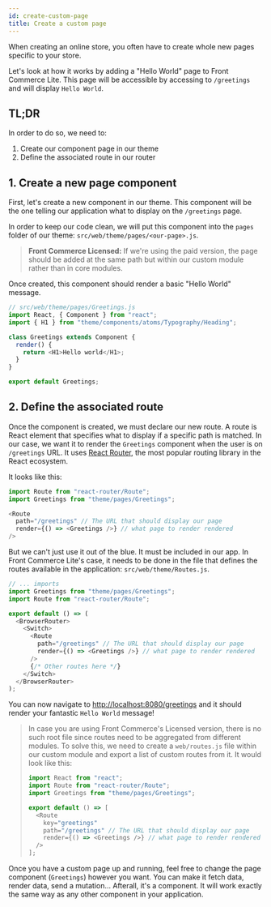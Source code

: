 ```yaml
---
id: create-custom-page
title: Create a custom page
---
```


When creating an online store, you often have to create whole new pages specific to your store.

Let's look at how it works by adding a "Hello World" page to Front Commerce Lite. This page will be accessible by accessing to `/greetings` and will display `Hello World`.

## TL;DR

In order to do so, we need to:

1. Create our component page in our theme
2. Define the associated route in our router

## 1. Create a new page component

First, let's create a new component in our theme. This component will be the one telling our application what to display on the `/greetings` page.

In order to keep our code clean, we will put this component into the `pages` folder of our theme: `src/web/theme/pages/<our-page>.js`.

> **Front Commerce Licensed:** If we're using the paid version, the page should be added at the same path but within our custom module rather than in core modules.

Once created, this component should render a basic "Hello World" message.

```js
// src/web/theme/pages/Greetings.js
import React, { Component } from "react";
import { H1 } from "theme/components/atoms/Typography/Heading";

class Greetings extends Component {
  render() {
    return <H1>Hello world</H1>;
  }
}

export default Greetings;
```

## 2. Define the associated route

Once the component is created, we must declare our new route. A route is React element that specifies what to display if a specific path is matched. In our case, we want it to render the `Greetings` component when the user is on `/greetings` URL. It uses [React Router](https://reacttraining.com/react-router/web/guides/philosophy), the most popular routing library in the React ecosystem.

It looks like this:

```js
import Route from "react-router/Route";
import Greetings from "theme/pages/Greetings";

<Route
  path="/greetings" // The URL that should display our page
  render={() => <Greetings />} // what page to render rendered
/>
```

But we can't just use it out of the blue. It must be included in our app. In Front Commerce Lite's case, it needs to be done in the file that defines the routes available in the application: `src/web/theme/Routes.js`.

```js
// ... imports
import Greetings from "theme/pages/Greetings";
import Route from "react-router/Route";

export default () => (
  <BrowserRouter>
    <Switch>
      <Route
        path="/greetings" // The URL that should display our page
        render={() => <Greetings />} // what page to render rendered
      />
      {/* Other routes here */}
    </Switch>
  </BrowserRouter>
);
```

You can now navigate to [http://localhost:8080/greetings](http://localhost:8080/greetings) and it should render your fantastic `Hello World` message!

> In case you are using Front Commerce's Licensed version, there is no such root file since routes need to be aggregated from different modules. To solve this, we need to create a `web/routes.js` file within our custom module and export a list of custom routes from it. It would look like this:
> 
> ```js
> import React from "react";
> import Route from "react-router/Route";
> import Greetings from "theme/pages/Greetings";
> 
> export default () => [
>   <Route
>     key="greetings"
>     path="/greetings" // The URL that should display our page
>     render={() => <Greetings />} // what page to render rendered
>   />
> ];
> ```

Once you have a custom page up and running, feel free to change the page component (`Greetings`) however you want. You can make it fetch data, render data, send a mutation… Afterall, it's a component. It will work exactly the same way as any other component in your application.